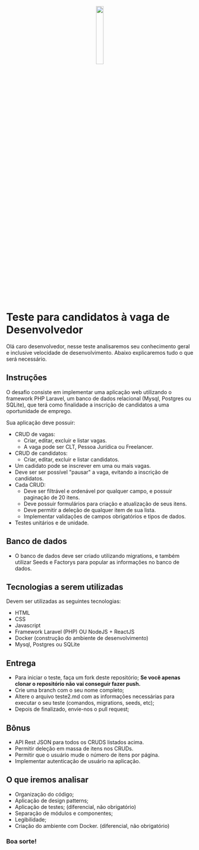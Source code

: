 <div align="center">
  <img src="https://site.signoweb.com.br/assets/images/logo-signo.svg" width="20%" />
</div>

# Teste para candidatos à vaga de Desenvolvedor

Olá caro desenvolvedor, nesse teste analisaremos seu conhecimento geral e inclusive velocidade de desenvolvimento. Abaixo explicaremos tudo o que será necessário.

## Instruções

O desafio consiste em implementar uma aplicação web utilizando o framework PHP Laravel, um banco de dados relacional (Mysql, Postgres ou SQLite), que terá como finalidade a inscrição de candidatos a uma oportunidade de emprego.

Sua aplicação deve possuir:

- CRUD de vagas:
  - Criar, editar, excluir e listar vagas.
  - A vaga pode ser CLT, Pessoa Jurídica ou Freelancer.
- CRUD de candidatos:
  - Criar, editar, excluir e listar candidatos.
- Um cadidato pode se inscrever em uma ou mais vagas.
- Deve ser ser possível "pausar" a vaga, evitando a inscrição de candidatos.
- Cada CRUD:
  - Deve ser filtrável e ordenável por qualquer campo, e possuir paginação de 20 itens.
  - Deve possuir formulários para criação e atualização de seus itens.
  - Deve permitir a deleção de qualquer item de sua lista.
  - Implementar validações de campos obrigatórios e tipos de dados.
- Testes unitários e de unidade.

## Banco de dados

- O banco de dados deve ser criado utilizando migrations, e também utilizar Seeds e Factorys para popular as informações no banco de dados.

## Tecnologias a serem utilizadas

Devem ser utilizadas as seguintes tecnologias:

- HTML
- CSS
- Javascript
- Framework Laravel (PHP) OU NodeJS + ReactJS
- Docker (construção do ambiente de desenvolvimento)
- Mysql, Postgres ou SQLite

## Entrega

- Para iniciar o teste, faça um fork deste repositório; **Se você apenas clonar o repositório não vai conseguir fazer push.**
- Crie uma branch com o seu nome completo;
- Altere o arquivo teste2.md com as informações necessárias para executar o seu teste (comandos, migrations, seeds, etc);
- Depois de finalizado, envie-nos o pull request;

## Bônus

- API Rest JSON para todos os CRUDS listados acima.
- Permitir deleção em massa de itens nos CRUDs.
- Permitir que o usuário mude o número de itens por página.
- Implementar autenticação de usuário na aplicação.

## O que iremos analisar

- Organização do código;
- Aplicação de design patterns;
- Aplicação de testes; (diferencial, não obrigatório)
- Separação de módulos e componentes;
- Legibilidade;
- Criação do ambiente com Docker. (diferencial, não obrigatório)

### Boa sorte!
